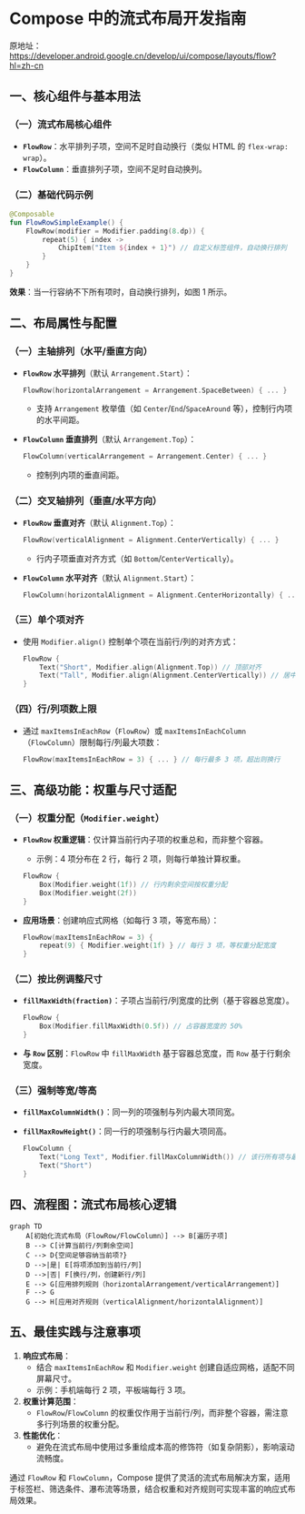 # Compose 中的流式布局开发指南  

原地址：<https://developer.android.google.cn/develop/ui/compose/layouts/flow?hl=zh-cn>  

## 一、核心组件与基本用法  

### （一）流式布局核心组件  

- **`FlowRow`**：水平排列子项，空间不足时自动换行（类似 HTML 的 `flex-wrap: wrap`）。  
- **`FlowColumn`**：垂直排列子项，空间不足时自动换列。  

### （二）基础代码示例  

```kotlin
@Composable
fun FlowRowSimpleExample() {
    FlowRow(modifier = Modifier.padding(8.dp)) {
        repeat(5) { index ->
            ChipItem("Item ${index + 1}") // 自定义标签组件，自动换行排列
        }
    }
}
```  

**效果**：当一行容纳不下所有项时，自动换行排列，如图 1 所示。

## 二、布局属性与配置  

### （一）主轴排列（水平/垂直方向）  

- **`FlowRow` 水平排列**（默认 `Arrangement.Start`）：  

  ```kotlin
  FlowRow(horizontalArrangement = Arrangement.SpaceBetween) { ... } 
  ```  

  - 支持 `Arrangement` 枚举值（如 `Center`/`End`/`SpaceAround` 等），控制行内项的水平间距。  
- **`FlowColumn` 垂直排列**（默认 `Arrangement.Top`）：  

  ```kotlin
  FlowColumn(verticalArrangement = Arrangement.Center) { ... } 
  ```  

  - 控制列内项的垂直间距。  

### （二）交叉轴排列（垂直/水平方向）  

- **`FlowRow` 垂直对齐**（默认 `Alignment.Top`）：  

  ```kotlin
  FlowRow(verticalAlignment = Alignment.CenterVertically) { ... } 
  ```  

  - 行内子项垂直对齐方式（如 `Bottom`/`CenterVertically`）。  
- **`FlowColumn` 水平对齐**（默认 `Alignment.Start`）：  

  ```kotlin
  FlowColumn(horizontalAlignment = Alignment.CenterHorizontally) { ... } 
  ```  

### （三）单个项对齐  

- 使用 `Modifier.align()` 控制单个项在当前行/列的对齐方式：  

  ```kotlin
  FlowRow {
      Text("Short", Modifier.align(Alignment.Top)) // 顶部对齐
      Text("Tall", Modifier.align(Alignment.CenterVertically)) // 居中对齐
  }
  ```  

### （四）行/列项数上限  

- 通过 `maxItemsInEachRow`（`FlowRow`）或 `maxItemsInEachColumn`（`FlowColumn`）限制每行/列最大项数：  

  ```kotlin
  FlowRow(maxItemsInEachRow = 3) { ... } // 每行最多 3 项，超出则换行
  ```  

## 三、高级功能：权重与尺寸适配  

### （一）权重分配（`Modifier.weight`）  

- **`FlowRow` 权重逻辑**：仅计算当前行内子项的权重总和，而非整个容器。  
  - 示例：4 项分布在 2 行，每行 2 项，则每行单独计算权重。  

  ```kotlin
  FlowRow {
      Box(Modifier.weight(1f)) // 行内剩余空间按权重分配
      Box(Modifier.weight(2f))
  }
  ```  

- **应用场景**：创建响应式网格（如每行 3 项，等宽布局）：  

  ```kotlin
  FlowRow(maxItemsInEachRow = 3) {
      repeat(9) { Modifier.weight(1f) } // 每行 3 项，等权重分配宽度
  }
  ```  

### （二）按比例调整尺寸  

- **`fillMaxWidth(fraction)`**：子项占当前行/列宽度的比例（基于容器总宽度）。  

  ```kotlin
  FlowRow {
      Box(Modifier.fillMaxWidth(0.5f)) // 占容器宽度的 50%
  }
  ```  

- **与 `Row` 区别**：`FlowRow` 中 `fillMaxWidth` 基于容器总宽度，而 `Row` 基于行剩余宽度。  

### （三）强制等宽/等高  

- **`fillMaxColumnWidth()`**：同一列的项强制与列内最大项同宽。  
- **`fillMaxRowHeight()`**：同一行的项强制与行内最大项同高。  

  ```kotlin
  FlowColumn {
      Text("Long Text", Modifier.fillMaxColumnWidth()) // 该行所有项与最长文本同宽
      Text("Short")
  }
  ```  

## 四、流程图：流式布局核心逻辑  

```mermaid
graph TD
    A[初始化流式布局（FlowRow/FlowColumn）] --> B[遍历子项]
    B --> C[计算当前行/列剩余空间]
    C --> D{空间足够容纳当前项?}
    D -->|是| E[将项添加到当前行/列]
    D -->|否| F[换行/列，创建新行/列]
    E --> G[应用排列规则（horizontalArrangement/verticalArrangement）]
    F --> G
    G --> H[应用对齐规则（verticalAlignment/horizontalAlignment）]
```  

## 五、最佳实践与注意事项  

1. **响应式布局**：  
   - 结合 `maxItemsInEachRow` 和 `Modifier.weight` 创建自适应网格，适配不同屏幕尺寸。  
   - 示例：手机端每行 2 项，平板端每行 3 项。  
2. **权重计算范围**：  
   - `FlowRow`/`FlowColumn` 的权重仅作用于当前行/列，而非整个容器，需注意多行列场景的权重分配。  
3. **性能优化**：  
   - 避免在流式布局中使用过多重绘成本高的修饰符（如复杂阴影），影响滚动流畅度。  

通过 `FlowRow` 和 `FlowColumn`，Compose 提供了灵活的流式布局解决方案，适用于标签栏、筛选条件、瀑布流等场景，结合权重和对齐规则可实现丰富的响应式布局效果。
